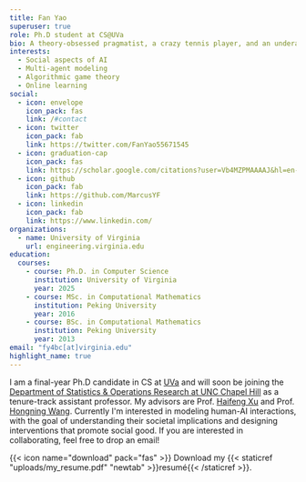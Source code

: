 ```yaml
---
title: Fan Yao
superuser: true
role: Ph.D student at CS@UVa
bio: A theory-obsessed pragmatist, a crazy tennis player, and an underachieving daydreamer.
interests:
  - Social aspects of AI
  - Multi-agent modeling
  - Algorithmic game theory
  - Online learning
social:
  - icon: envelope
    icon_pack: fas
    link: /#contact
  - icon: twitter
    icon_pack: fab
    link: https://twitter.com/FanYao55671545
  - icon: graduation-cap
    icon_pack: fas
    link: https://scholar.google.com/citations?user=Vb4MZPMAAAAJ&hl=en-US
  - icon: github
    icon_pack: fab
    link: https://github.com/MarcusYF
  - icon: linkedin
    icon_pack: fab
    link: https://www.linkedin.com/
organizations:
  - name: University of Virginia
    url: engineering.virginia.edu
education:
  courses:
    - course: Ph.D. in Computer Science
      institution: University of Virginia
      year: 2025
    - course: MSc. in Computational Mathematics
      institution: Peking University
      year: 2016
    - course: BSc. in Computational Mathematics
      institution: Peking University
      year: 2013
email: "fy4bc[at]virginia.edu"
highlight_name: true
---
```

I am a final-year Ph.D candidate in CS at [UVa](https://engineering.virginia.edu/) and will soon be joining the [Department of Statistics & Operations Research at UNC Chapel Hill](https://stor.unc.edu/) as a tenure-track assistant professor. My advisors are Prof. [Haifeng Xu](https://www.haifeng-xu.com/) and Prof. [Hongning Wang](http://www.cs.virginia.edu/~hw5x/). Currently I'm interested in modeling human-AI interactions, with the goal of understanding their societal implications and designing interventions that promote social good. If you are interested in collaborating, feel free to drop an email!

<!--Before my Ph.D journey, I worked at [Alibaba](www.alibaba.com), where I built recommender systems for [Taobao](https://en.wikipedia.org/wiki/Taobao), the world's largest e-commerce platform. Prior to that, I obtained my Bachelor's and Master's degrees in computational mathematics from [Peking University](https://english.pku.edu.cn). -->



{{< icon name="download" pack="fas" >}} Download my {{< staticref "uploads/my_resume.pdf" "newtab" >}}resumé{{< /staticref >}}.
